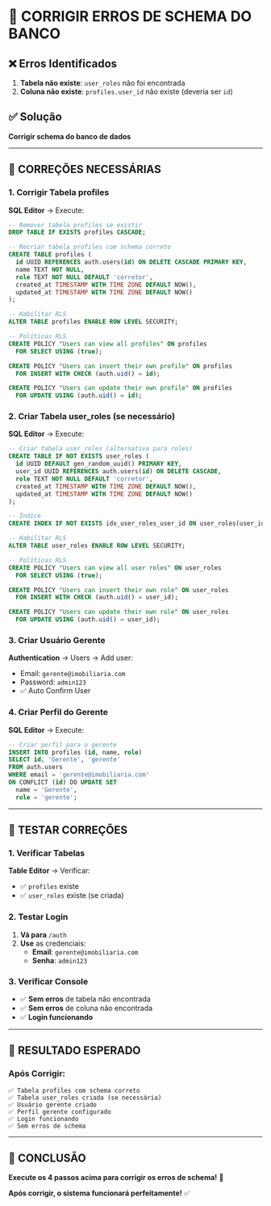 # 🔧 CORRIGIR ERROS DE SCHEMA DO BANCO

## ❌ Erros Identificados
1. **Tabela não existe**: `user_roles` não foi encontrada
2. **Coluna não existe**: `profiles.user_id` não existe (deveria ser `id`)

## ✅ Solução
**Corrigir schema do banco de dados**

---

## 🔧 CORREÇÕES NECESSÁRIAS

### **1. Corrigir Tabela profiles**
**SQL Editor** → Execute:
```sql
-- Remover tabela profiles se existir
DROP TABLE IF EXISTS profiles CASCADE;

-- Recriar tabela profiles com schema correto
CREATE TABLE profiles (
  id UUID REFERENCES auth.users(id) ON DELETE CASCADE PRIMARY KEY,
  name TEXT NOT NULL,
  role TEXT NOT NULL DEFAULT 'corretor',
  created_at TIMESTAMP WITH TIME ZONE DEFAULT NOW(),
  updated_at TIMESTAMP WITH TIME ZONE DEFAULT NOW()
);

-- Habilitar RLS
ALTER TABLE profiles ENABLE ROW LEVEL SECURITY;

-- Políticas RLS
CREATE POLICY "Users can view all profiles" ON profiles
  FOR SELECT USING (true);

CREATE POLICY "Users can insert their own profile" ON profiles
  FOR INSERT WITH CHECK (auth.uid() = id);

CREATE POLICY "Users can update their own profile" ON profiles
  FOR UPDATE USING (auth.uid() = id);
```

### **2. Criar Tabela user_roles (se necessário)**
**SQL Editor** → Execute:
```sql
-- Criar tabela user_roles (alternativa para roles)
CREATE TABLE IF NOT EXISTS user_roles (
  id UUID DEFAULT gen_random_uuid() PRIMARY KEY,
  user_id UUID REFERENCES auth.users(id) ON DELETE CASCADE,
  role TEXT NOT NULL DEFAULT 'corretor',
  created_at TIMESTAMP WITH TIME ZONE DEFAULT NOW(),
  updated_at TIMESTAMP WITH TIME ZONE DEFAULT NOW()
);

-- Índice
CREATE INDEX IF NOT EXISTS idx_user_roles_user_id ON user_roles(user_id);

-- Habilitar RLS
ALTER TABLE user_roles ENABLE ROW LEVEL SECURITY;

-- Políticas RLS
CREATE POLICY "Users can view all user roles" ON user_roles
  FOR SELECT USING (true);

CREATE POLICY "Users can insert their own role" ON user_roles
  FOR INSERT WITH CHECK (auth.uid() = user_id);

CREATE POLICY "Users can update their own role" ON user_roles
  FOR UPDATE USING (auth.uid() = user_id);
```

### **3. Criar Usuário Gerente**
**Authentication** → Users → Add user:
- Email: `gerente@imobiliaria.com`
- Password: `admin123`
- ✅ Auto Confirm User

### **4. Criar Perfil do Gerente**
**SQL Editor** → Execute:
```sql
-- Criar perfil para o gerente
INSERT INTO profiles (id, name, role)
SELECT id, 'Gerente', 'gerente'
FROM auth.users
WHERE email = 'gerente@imobiliaria.com'
ON CONFLICT (id) DO UPDATE SET
  name = 'Gerente',
  role = 'gerente';
```

---

## 🧪 TESTAR CORREÇÕES

### **1. Verificar Tabelas**
**Table Editor** → Verificar:
- ✅ `profiles` existe
- ✅ `user_roles` existe (se criada)

### **2. Testar Login**
1. **Vá para** `/auth`
2. **Use** as credenciais:
   - **Email**: `gerente@imobiliaria.com`
   - **Senha**: `admin123`

### **3. Verificar Console**
- ✅ **Sem erros** de tabela não encontrada
- ✅ **Sem erros** de coluna não encontrada
- ✅ **Login funcionando**

---

## 🎯 RESULTADO ESPERADO

### **Após Corrigir:**
```
✅ Tabela profiles com schema correto
✅ Tabela user_roles criada (se necessária)
✅ Usuário gerente criado
✅ Perfil gerente configurado
✅ Login funcionando
✅ Sem erros de schema
```

---

## 🎉 CONCLUSÃO

**Execute os 4 passos acima para corrigir os erros de schema!** 🚀

**Após corrigir, o sistema funcionará perfeitamente!** ✅





